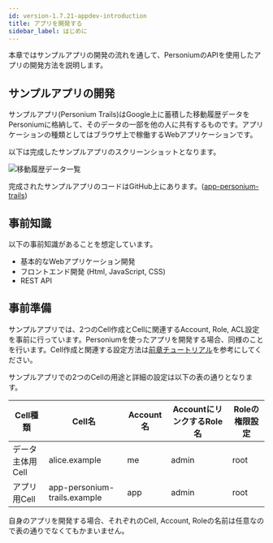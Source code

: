 ```yaml
---
id: version-1.7.21-appdev-introduction
title: アプリを開発する
sidebar_label: はじめに
---
```


本章ではサンプルアプリの開発の流れを通して、PersoniumのAPIを使用したアプリの開発方法を説明します。

## サンプルアプリの開発

サンプルアプリ(Personium Trails)はGoogle上に蓄積した移動履歴データをPersoniumに格納して、そのデータの一部を他の人に共有するものです。アプリケーションの種類としてはブラウザ上で稼働するWebアプリケーションです。

以下は完成したサンプルアプリのスクリーンショットとなります。

![移動履歴データ一覧](assets/getting-started/trails_locations_public.png)

完成されたサンプルアプリのコードはGitHub上にあります。([app-personium-trails](https://github.com/personium/app-personium-trails))

## 事前知識

以下の事前知識があることを想定しています。

* 基本的なWebアプリケーション開発
* フロントエンド開発 (Html, JavaScript, CSS)
* REST API

## 事前準備

サンプルアプリでは、2つのCell作成とCellに関連するAccount, Role, ACL設定を事前に行っています。Personiumを使ったアプリを開発する場合、同様のことを行います。Cell作成と関連する設定方法は[前章チュートリアル](../unit-administrator/tutorial.md)を参考にしてください。  

サンプルアプリでの2つのCellの用途と詳細の設定は以下の表の通りとなります。

|Cell種類|Cell名|Account名|AccountにリンクするRole名|Roleの権限設定|
|----|---|---------|-----------------------|--------------|
|データ主体用Cell|alice.example|me|admin|root|
|アプリ用Cell|app-personium-trails.example|app|admin|root|

自身のアプリを開発する場合、それぞれのCell, Account, Roleの名前は任意なので表の通りでなくてもかまいません。
